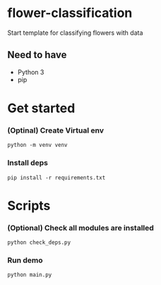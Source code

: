 # flower-classification
Start template for classifying flowers with data


## Need to have
* Python 3
* pip


# Get started

### (Optinal) Create Virtual env
```
python -m venv venv
```
### Install deps
```
pip install -r requirements.txt
```

# Scripts

### (Optional) Check all modules are installed
```
python check_deps.py
```

### Run demo
```
python main.py
```

